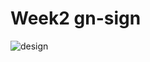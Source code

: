# Week2 gn-sign

![design](https://user-images.githubusercontent.com/109406747/202911305-3a715c38-cdb8-457e-8861-d50071330e1a.png)


